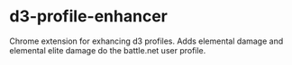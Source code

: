 d3-profile-enhancer
===================

Chrome extension for exhancing d3 profiles. Adds elemental damage and elemental elite damage do the battle.net user profile.
